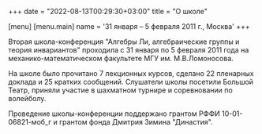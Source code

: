 +++
date = "2022-08-13T00:29:30+03:00"
title = "О школе"

[menu]
[menu.main]
name = '31 января – 5 февраля 2011 г., Москва'
+++

Вторая школа-конференция "Алгебры Ли, алгебраические группы и теория инвариантов"
проходила с 31 января по 5 февраля 2011 года на механико-математическом факультете
МГУ им. М.В.Ломоносова.

На школе было прочитано 7 лекционных курсов,
сделано 22 пленарных доклада и 25 кратких сообщений.
Слушатели школы посетили Большой Театр, приняли участие
в шахматном турнире и соревновании по волейболу.

Проведение школы-конференции
поддержано грантом РФФИ 10-01-06821-моб_г и грантом фонда Дмитрия Зимина "Династия".<br />
